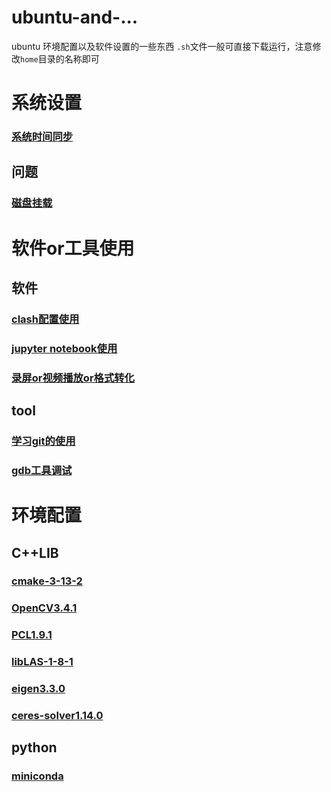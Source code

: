 # ubuntu-and-...
ubuntu 环境配置以及软件设置的一些东西
`.sh`文件一般可直接下载运行，注意修改`home`目录的名称即可
# 系统设置
### [系统时间同步](系统设置/settime.sh)
## 问题
### [磁盘挂载](系统设置/问题/fdisk.sh)

# 软件or工具使用
## 软件
### [clash配置使用](软件or工具使用/软件/clash.md)
### [jupyter notebook使用](软件or工具使用/软件/jupyternotebook.md)
### [录屏or视频播放or格式转化](软件or工具使用/软件/aboutvideo.md)
## tool
### [学习git的使用](软件or工具使用/tool/trygit.md)
### [gdb工具调试](软件or工具使用/tool/gdb.sh)

# 环境配置
## C++LIB
### [cmake-3-13-2](环境配置/C++LIB/cmake-3-13-2.sh)
### [OpenCV3.4.1](环境配置/C++LIB/OpenCV-3-4-1.sh)
### [PCL1.9.1](环境配置/C++LIB/pcl1-9-1.sh)
### [libLAS-1-8-1](环境配置/C++LIB/libLAS-1-8-1.sh)
### [eigen3.3.0](环境配置/C++LIB/eigen3.3.0.sh)
### [ceres-solver1.14.0](/环境配置/C++LIB/ceres-solver-1.14.0.sh)
## python
### [miniconda](环境配置/python/miniconda.md)

